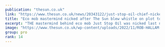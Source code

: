 ```yaml
---
publication: "thesun.co.uk"
link: "https://www.thesun.co.uk/news/20343122/just-stop-oil-chief-nicked-motorway-plot/"
title: "Eco mob mastermind nicked after The Sun blew whistle on plot to block M25"
excerpt: "THE mastermind behind eco mob Just Stop Oil was nicked last night after The Sun blew the whistle on their plot to block the motorway network. Roger Hallam, 56, was being questioned after we told po…"
image: "https://www.thesun.co.uk/wp-content/uploads/2022/11/ROB-HALLAM-OFF-PLATFORM-1.jpg?strip=all&quality=100&w=1920&h=1080&crop=1"
group: pro
rank: 14
---
```

